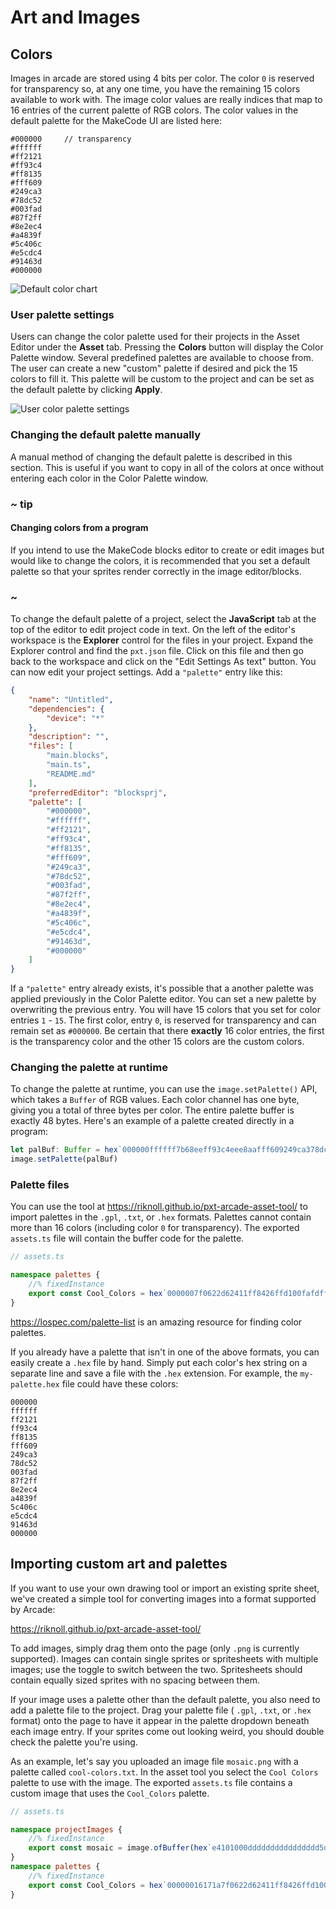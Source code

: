 # Art and Images

## Colors

Images in arcade are stored using 4 bits per color. The color `0` is reserved for transparency
so, at any one time, you have the remaining 15 colors available to work with. The image color
values are really indices that map to 16 entries of the current palette of RGB colors.
The color values in the default palette for the MakeCode UI are listed here:

```
#000000     // transparency
#ffffff
#ff2121
#ff93c4
#ff8135
#fff609
#249ca3
#78dc52
#003fad
#87f2ff
#8e2ec4
#a4839f
#5c406c
#e5cdc4
#91463d
#000000
```

![Default color chart](/static/developer/default-colors.jpg)

### User palette settings

Users can change the color palette used for their projects in the Asset Editor under the **Asset** tab. Pressing the **Colors** button will display the Color Palette window. Several predefined palettes are available to choose from. The user can create a new "custom" palette if desired and pick the 15 colors to fill it. This palette will be custom to the project and can be set as the default palette by clicking **Apply**.

![User color palette settings](/static/developer/color-palette-window.png)

### Changing the default palette manually

A manual method of changing the default palette is described in this section. This is useful if you want to copy in all of the colors at once without entering each color in the Color Palette window.

### ~ tip

#### Changing colors from a program

If you intend to use the MakeCode blocks editor to create or edit images
but would like to change the colors, it is recommended
that you set a default palette so that your sprites render correctly
in the image editor/blocks.

### ~

To change the default palette of a project, select the **JavaScript** tab at the top of the editor to edit project code in text. On the left of the editor's workspace is the **Explorer** control for the files in your project. Expand the Explorer control and find the `pxt.json` file. Click on this file and then go back to the workspace and click on the "Edit Settings As text" button. You can now edit your project settings. Add a `"palette"` entry like this:

```JSON
{
    "name": "Untitled",
    "dependencies": {
        "device": "*"
    },
    "description": "",
    "files": [
        "main.blocks",
        "main.ts",
        "README.md"
    ],
    "preferredEditor": "blocksprj",
    "palette": [
        "#000000",
        "#ffffff",
        "#ff2121",
        "#ff93c4",
        "#ff8135",
        "#fff609",
        "#249ca3",
        "#78dc52",
        "#003fad",
        "#87f2ff",
        "#8e2ec4",
        "#a4839f",
        "#5c406c",
        "#e5cdc4",
        "#91463d",
        "#000000"
    ]
}
```

If a `"palette"` entry already exists, it's possible that a another palette was applied previously in the Color Palette editor. You can set a new palette by overwriting the previous entry. You will have 15 colors that you set for color entries `1` - `15`. The first color, entry `0`, is reserved for transparency and can remain set as `#000000`. Be certain that there **exactly** 16 color entries, the first is the transparency color and the other 15 colors are the custom colors.

### Changing the palette at runtime

To change the palette at runtime, you can use the `image.setPalette()` API, which takes
a `Buffer` of RGB values. Each color channel has one byte, giving you a total of three
bytes per color. The entire palette buffer is exactly 48 bytes. Here's an example of a palette created directly in a program:

```typescript
let palBuf: Buffer = hex`000000ffffff7b68eeff93c4eee8aafff609249ca378dc52003fad87f2ff8e2ec4a4839fdda0dde5cdc491463d000000`
image.setPalette(palBuf)
```

### Palette files

You can use the tool at https://riknoll.github.io/pxt-arcade-asset-tool/
to import palettes in the `.gpl`, `.txt`, or `.hex` formats. Palettes cannot contain more
than 16 colors (including color `0` for transparency). The exported ``assets.ts`` file will contain the buffer code for the palette.

```typescript
// assets.ts

namespace palettes {
    //% fixedInstance
    export const Cool_Colors = hex`0000007f0622d62411ff8426ffd100fafdffff80a4ff267494216a43006723497568aed4bfff3c10d275007899002859`;
}
```

https://lospec.com/palette-list is an amazing resource for finding color palettes.

If you already have a palette that isn't in one of the above formats, you can easily create a
`.hex` file by hand. Simply put each color's hex string on a separate line and save a file
with the `.hex` extension. For example, the ``my-palette.hex`` file could have these colors:

```
000000
ffffff
ff2121
ff93c4
ff8135
fff609
249ca3
78dc52
003fad
87f2ff
8e2ec4
a4839f
5c406c
e5cdc4
91463d
000000
```

## Importing custom art and palettes

If you want to use your own drawing tool or import an existing sprite sheet, we've
created a simple tool for converting images into a format supported by Arcade:

https://riknoll.github.io/pxt-arcade-asset-tool/

To add images, simply drag them onto the page (only `.png` is currently supported). Images
can contain single sprites or spritesheets with multiple images; use the toggle to
switch between the two. Spritesheets should contain equally sized sprites with no spacing
between them.

If your image uses a palette other than the default palette, you also need to add a palette
file to the project. Drag your palette file ( `.gpl`, `.txt`, or `.hex` format)
onto the page to have it appear in the palette dropdown beneath each image entry. If your
sprites come out looking weird, you should double check the palette you're using.

As an example, let's say you uploaded an image file `mosaic.png` with a palette called `cool-colors.txt`. In the asset tool you select the `Cool Colors` palette to use with the image. The exported ``assets.ts`` file contains a custom image that uses the `Cool_Colors` palette.

```typescript
// assets.ts

namespace projectImages {
    //% fixedInstance
    export const mosaic = image.ofBuffer(hex`e4101000dddddddddddddddd5d55454444eeeede5d55646666e4eede5d4566666646eede5d6466666666e4de4d666688686646de4d668688886646de4d668628886646dd4d668688886646d94d666688686646d9dd646666666694d9dd4d6666664699d9dddd6466669499d9dddd4d44449999d9dddddddd999999d9dddddddddddddddd`);
}
namespace palettes {
    //% fixedInstance
    export const Cool_Colors = hex`00000016171a7f0622d62411ff8426ffd100fafdffff80a4ff267494216a43006723497568aed4bfff3c10d275007899002859`;
}
```
